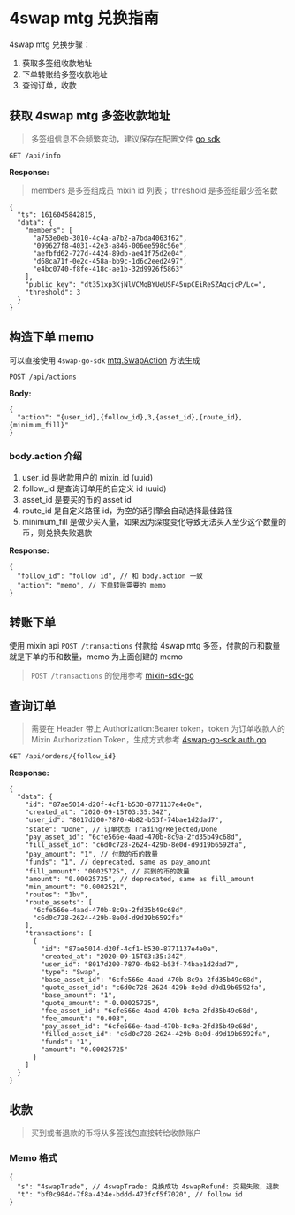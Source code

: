 # 4swap mtg 兑换指南

4swap mtg 兑换步骤：

1. 获取多签组收款地址
2. 下单转账给多签收款地址
3. 查询订单，收款

## 获取 4swap mtg 多签收款地址

> 多签组信息不会频繁变动，建议保存在配置文件
> [go sdk](https://github.com/fox-one/4swap-sdk-go/blob/master/group.go#L17)

```http request
GET /api/info
```

**Response:**

> members 是多签组成员 mixin id 列表；
> threshold 是多签组最少签名数

```json5
{
  "ts": 1616045842815,
  "data": {
    "members": [
      "a753e0eb-3010-4c4a-a7b2-a7bda4063f62",
      "099627f8-4031-42e3-a846-006ee598c56e",
      "aefbfd62-727d-4424-89db-ae41f75d2e04",
      "d68ca71f-0e2c-458a-bb9c-1d6c2eed2497",
      "e4bc0740-f8fe-418c-ae1b-32d9926f5863"
    ],
    "public_key": "dt351xp3KjNlVCMqBYUeUSF45upCEiReSZAqcjcP/Lc=",
    "threshold": 3
  }
}
```

## 构造下单 memo

可以直接使用 ```4swap-go-sdk``` [mtg.SwapAction](https://github.com/fox-one/4swap-sdk-go/blob/master/mtg/action.go#L48) 方法生成

```http request
POST /api/actions
```

**Body:**

```json5
{
  "action": "{user_id},{follow_id},3,{asset_id},{route_id},{minimum_fill}"
}
```

### body.action 介绍

1. user_id 是收款用户的 mixin_id (uuid)
2. follow_id 是查询订单用的自定义 id (uuid)
3. asset_id 是要买的币的 asset id
4. route_id 是自定义路径 id，为空的话引擎会自动选择最佳路径
5. minimum_fill 是做少买入量，如果因为深度变化导致无法买入至少这个数量的币，则兑换失败退款


**Response:**

```json5
{
  "follow_id": "follow id", // 和 body.action 一致
  "action": "memo", // 下单转账需要的 memo
}
```


## 转账下单

使用 mixin api ```POST /transactions``` 付款给 4swap mtg 多签，付款的币和数量就是下单的币和数量，memo 为上面创建的 memo

> ```POST /transactions``` 的使用参考 [mixin-sdk-go](https://github.com/fox-one/mixin-sdk-go/blob/faab649ffba80acf12948d5bb2205e149d5ace7b/transaction_raw.go#L41) 


## 查询订单

> 需要在 Header 带上 Authorization:Bearer token，token 为订单收款人的 Mixin Authorization Token，生成方式参考
> [4swap-go-sdk auth.go](https://github.com/fox-one/4swap-sdk-go/blob/master/auth.go#L12)

```http request
GET /api/orders/{follow_id}
```

**Response:**

```json5
{
  "data": {
    "id": "87ae5014-d20f-4cf1-b530-8771137e4e0e",
    "created_at": "2020-09-15T03:35:34Z",
    "user_id": "8017d200-7870-4b82-b53f-74bae1d2dad7",
    "state": "Done", // 订单状态 Trading/Rejected/Done
    "pay_asset_id": "6cfe566e-4aad-470b-8c9a-2fd35b49c68d",
    "fill_asset_id": "c6d0c728-2624-429b-8e0d-d9d19b6592fa",
    "pay_amount": "1", // 付款的币的数量
    "funds": "1", // deprecated, same as pay_amount
    "fill_amount": "00025725", // 买到的币的数量
    "amount": "0.00025725", // deprecated, same as fill_amount
    "min_amount": "0.0002521",
    "routes": "1bv",
    "route_assets": [
      "6cfe566e-4aad-470b-8c9a-2fd35b49c68d",
      "c6d0c728-2624-429b-8e0d-d9d19b6592fa"
    ],
    "transactions": [
      {
        "id": "87ae5014-d20f-4cf1-b530-8771137e4e0e",
        "created_at": "2020-09-15T03:35:34Z",
        "user_id": "8017d200-7870-4b82-b53f-74bae1d2dad7",
        "type": "Swap",
        "base_asset_id": "6cfe566e-4aad-470b-8c9a-2fd35b49c68d",
        "quote_asset_id": "c6d0c728-2624-429b-8e0d-d9d19b6592fa",
        "base_amount": "1",
        "quote_amount": "-0.00025725",
        "fee_asset_id": "6cfe566e-4aad-470b-8c9a-2fd35b49c68d",
        "fee_amount": "0.003",
        "pay_asset_id": "6cfe566e-4aad-470b-8c9a-2fd35b49c68d",
        "filled_asset_id": "c6d0c728-2624-429b-8e0d-d9d19b6592fa",
        "funds": "1",
        "amount": "0.00025725"
      }
    ]
  }
}
```

## 收款

> 买到或者退款的币将从多签钱包直接转给收款账户

### Memo 格式

```json5
{
  "s": "4swapTrade", // 4swapTrade: 兑换成功 4swapRefund: 交易失败，退款
  "t": "bf0c984d-7f8a-424e-bddd-473fcf5f7020", // follow id
}
```
